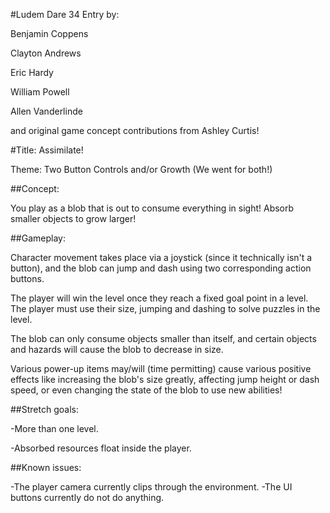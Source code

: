 #Ludem Dare 34 Entry by:

Benjamin Coppens

Clayton Andrews

Eric Hardy

William Powell

Allen Vanderlinde

and original game concept contributions from Ashley Curtis!


#Title: Assimilate!

Theme: Two Button Controls and/or Growth (We went for both!)

##Concept:

You play as a blob that is out to consume everything in sight! Absorb smaller objects to grow larger!

##Gameplay:

Character movement takes place via a joystick (since it technically isn't a button), and the blob can jump and dash using two corresponding action buttons.

The player will win the level once they reach a fixed goal point in a level. The player must use their size, jumping and dashing to solve puzzles in the level.

The blob can only consume objects smaller than itself, and certain objects and hazards will cause the blob to decrease in size.

Various power-up items may/will (time permitting) cause various positive effects like increasing the blob's size greatly, affecting jump height or dash speed, or even changing the state of the blob to use new abilities!

##Stretch goals:

  -More than one level.

  -Absorbed resources float inside the player.

##Known issues:

  -The player camera currently clips through the environment.
  -The UI buttons currently do not do anything.
